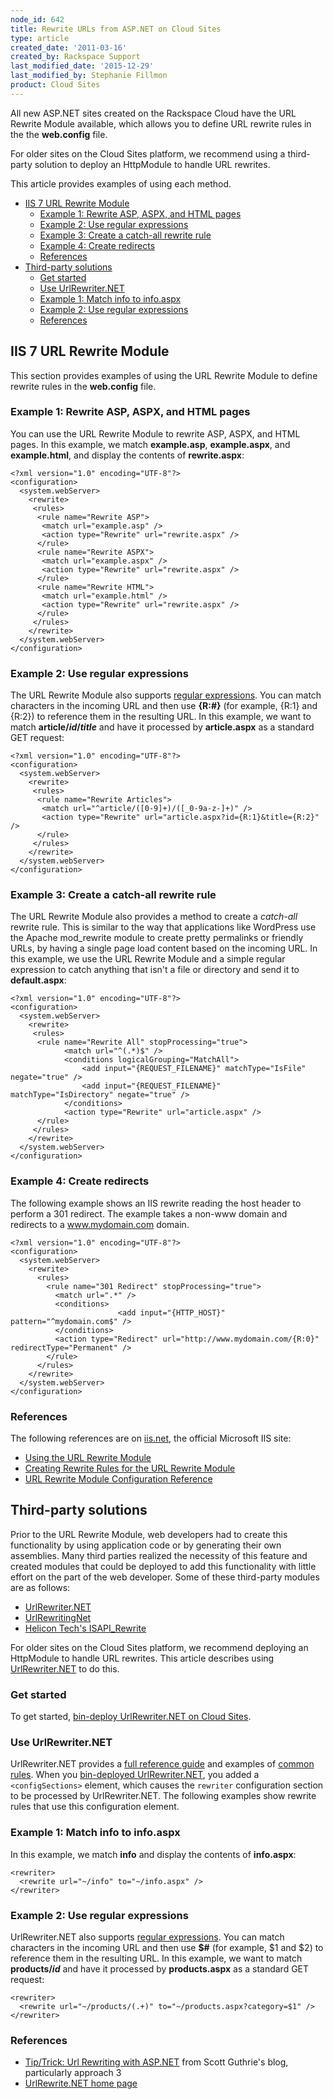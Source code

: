 ```yaml
---
node_id: 642
title: Rewrite URLs from ASP.NET on Cloud Sites
type: article
created_date: '2011-03-16'
created_by: Rackspace Support
last_modified_date: '2015-12-29'
last_modified_by: Stephanie Fillmon
product: Cloud Sites
---
```


All new ASP.NET sites created on the Rackspace Cloud have the URL
Rewrite Module available, which allows you to define URL rewrite rules
in the the **web.config** file.

For older sites on the Cloud Sites platform, we recommend using a
third-party solution to deploy an HttpModule to handle URL rewrites.

This article provides examples of using each method.

-   [IIS 7 URL Rewrite Module](#The_IIS_7_URL_Rewrite_Module)
    -   [Example 1: Rewrite ASP, ASPX, and HTML pages](#Example_231)
    -   [Example 2: Use regular expressions](#Example_232)
    -   [Example 3: Create a catch-all rewrite rule](#Example_233)
    -   [Example 4: Create redirects](#Example_234)
    -   [References](#References)
-   [Third-party solutions](#Third-party_Solutions)
    -   [Get started](#Getting_Started)
    -   [Use UrlRewriter.NET](#Using_UrlRewriterNET)
    -   [Example 1: Match info to info.aspx](#Example_231_2)
    -   [Example 2: Use regular expressions](#Example_232_2)
    -   [References](#References_2)

IIS 7 URL Rewrite Module
------------------------

This section provides examples of using the URL Rewrite Module to define
rewrite rules in the **web.config** file.

### Example 1: Rewrite ASP, ASPX, and HTML pages

You can use the URL Rewrite Module to rewrite ASP, ASPX, and HTML pages.
In this example, we match **example.asp**, **example.aspx**, and
**example.html**, and display the contents of **rewrite.aspx**:

    <?xml version="1.0" encoding="UTF-8"?>
    <configuration>
      <system.webServer>
        <rewrite>
         <rules>
          <rule name="Rewrite ASP">
           <match url="example.asp" />
           <action type="Rewrite" url="rewrite.aspx" />
          </rule>
          <rule name="Rewrite ASPX">
           <match url="example.aspx" />
           <action type="Rewrite" url="rewrite.aspx" />
          </rule>
          <rule name="Rewrite HTML">
           <match url="example.html" />
           <action type="Rewrite" url="rewrite.aspx" />
          </rule>
         </rules>
        </rewrite>
      </system.webServer>
    </configuration>

### Example 2: Use regular expressions

The URL Rewrite Module also supports [regular
expressions](http://www.regular-expressions.info/ "http://www.regular-expressions.info/").
You can match characters in the incoming URL and then use **{R:\#}**
(for example, {R:1} and {R:2}) to reference them in the resulting URL.
In this example, we want to match **article/*id*/*title*** and have it
processed by **article.aspx** as a standard GET request:

    <?xml version="1.0" encoding="UTF-8"?>
    <configuration>
      <system.webServer>
        <rewrite>
         <rules>
          <rule name="Rewrite Articles">
           <match url="^article/([0-9]+)/([_0-9a-z-]+)" />
           <action type="Rewrite" url="article.aspx?id={R:1}&title={R:2}" />
          </rule>
         </rules>
        </rewrite>
      </system.webServer>
    </configuration>

### Example 3: Create a catch-all rewrite rule

The URL Rewrite Module also provides a method to create a *catch-all*
rewrite rule. This is similar to the way that applications like
WordPress use the Apache mod\_rewrite module to create pretty permalinks
or friendly URLs, by having a single page load content based on the
incoming URL. In this example, we use the URL Rewrite Module and a
simple regular expression to catch anything that isn't a file or
directory and send it to **default.aspx**:

    <?xml version="1.0" encoding="UTF-8"?>
    <configuration>
      <system.webServer>
        <rewrite>
         <rules>
          <rule name="Rewrite All" stopProcessing="true">
                <match url="^(.*)$" />
                <conditions logicalGrouping="MatchAll">
                    <add input="{REQUEST_FILENAME}" matchType="IsFile" negate="true" />
                    <add input="{REQUEST_FILENAME}" matchType="IsDirectory" negate="true" />
                </conditions>
                <action type="Rewrite" url="article.aspx" />
          </rule>
         </rules>
        </rewrite>
      </system.webServer>
    </configuration>

### Example 4: Create redirects

The following example shows an IIS rewrite reading the host header to
perform a 301 redirect. The example takes a non-www domain and redirects
to a www.mydomain.com domain.

    <?xml version="1.0" encoding="UTF-8"?>
    <configuration>
      <system.webServer>
        <rewrite>
          <rules>
            <rule name="301 Redirect" stopProcessing="true">
              <match url=".*" />
              <conditions>
                            <add input="{HTTP_HOST}" pattern="^mydomain.com$" />
              </conditions>
              <action type="Redirect" url="http://www.mydomain.com/{R:0}" redirectType="Permanent" />
            </rule>
          </rules>
        </rewrite>
      </system.webServer>
    </configuration>

### References

The following references are on
[iis.net](http://www.iis.net/ "http://www.iis.net/"), the official
Microsoft IIS site:

-   [Using the URL Rewrite
    Module](http://learn.iis.net/page.aspx/460/using-url-rewrite-module/ "http://learn.iis.net/page.aspx/460/using-url-rewrite-module/")
-   [Creating Rewrite Rules for the URL Rewrite
    Module](http://learn.iis.net/page.aspx/461/creating-rewrite-rules-for-the-url-rewrite-module/ "http://learn.iis.net/page.aspx/461/creating-rewrite-rules-for-the-url-rewrite-module/")
-   [URL Rewrite Module Configuration
    Reference](http://learn.iis.net/page.aspx/465/url-rewrite-module-configuration-reference/ "http://learn.iis.net/page.aspx/465/url-rewrite-module-configuration-reference/")

Third-party solutions
---------------------

Prior to the URL Rewrite Module, web developers had to create this
functionality by using application code or by generating their own
assemblies. Many third parties realized the necessity of this feature
and created modules that could be deployed to add this functionality
with little effort on the part of the web developer. Some of these
third-party modules are as follows:

-   [UrlRewriter.NET](http://www.urlrewriter.net/ "http://www.urlrewriter.net/")
-   [UrlRewritingNet](http://www.urlrewriting.net/ "http://www.urlrewriting.net/")
-   [Helicon Tech's
    ISAPI\_Rewrite](http://www.isapirewrite.com/ "http://www.isapirewrite.com/")

For older sites on the Cloud Sites platform, we recommend deploying an
HttpModule to handle URL rewrites. This article describes using
[UrlRewriter.NET](http://www.urlrewriter.net/ "http://www.urlrewriter.net/") to
do this.

### Get started

To get started, [bin-deploy UrlRewriter.NET on Cloud
Sites](/how-to/bin-deploy-an-aspnet-assembly-on-cloud-sites).

### Use UrlRewriter.NET

UrlRewriter.NET provides a [full reference
guide](http://urlrewriter.net/index.php/support/reference "http://urlrewriter.net/index.php/support/reference")
and examples of [common
rules](http://urlrewriter.net/index.php/support/using "http://urlrewriter.net/index.php/support/using").
When you [bin-deployed
UrlRewriter.NET](/how-to/bin-deploy-an-aspnet-assembly-on-cloud-sites "How do I bin deploy an ASP/.NET assembly?"),
you added a `<configSections>` element, which causes the `rewriter`
configuration section to be processed by UrlRewriter.NET. The following
examples show rewrite rules that use this configuration element.

### Example 1: Match info to info.aspx

In this example, we match **info** and display the contents of
**info.aspx**:

    <rewriter>
      <rewrite url="~/info" to="~/info.aspx" />
    </rewriter>

### Example 2: Use regular expressions

UrlRewriter.NET also supports [regular
expressions](http://www.regular-expressions.info/ "http://www.regular-expressions.info/").
You can match characters in the incoming URL and then use **\$\#** (for
example, \$1 and \$2) to reference them in the resulting URL. In this
example, we want to match **products/*id*** and have it processed by
**products.aspx** as a standard GET request:

    <rewriter>
      <rewrite url="~/products/(.+)" to="~/products.aspx?category=$1" />
    </rewriter>

### References

-   [Tip/Trick: Url Rewriting with
    ASP.NET](http://weblogs.asp.net/scottgu/archive/2007/02/26/tip-trick-url-rewriting-with-asp-net.aspx "http://weblogs.asp.net/scottgu/archive/2007/02/26/tip-trick-url-rewriting-with-asp-net.aspx")
    from Scott Guthrie's blog, particularly approach 3
-   [UrlRewrite.NET home
    page](http://urlrewriter.net "http://urlrewriter.net")


